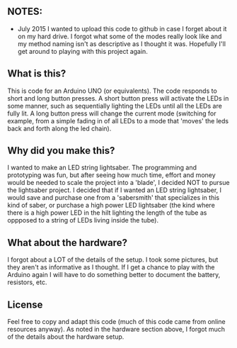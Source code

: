 ## NOTES:
* July 2015
I wanted to upload this code to github in case I forget about it on my hard drive.
I forgot what some of the modes really look like and my method naming isn't as 
descriptive as I thought it was. Hopefully I'll get around to playing with this 
project again. 

## What is this?
This is code for an Arduino UNO (or equivalents). The code responds to short and long
button presses. A short button press will activate the LEDs in some manner, such 
as sequentially lighting the LEDs until all the LEDs are fully lit. A long button
press will change the current mode (switching for example, from a simple fading in 
of all LEDs to a mode that 'moves' the leds back and forth along the led chain). 

## Why did you make this? 
I wanted to make an LED string lightsaber. The programming and prototyping was 
fun, but after seeing how much time, effort and money would be needed to scale 
the project into a 'blade', I decided NOT to pursue the lightsaber project. I 
decided that if I wanted an LED string lightsaber, I would save and 
purchase one from a 'sabersmith' that specializes in this kind of saber, 
or purchase a high power LED lightsaber (the kind where there is a high power 
LED in the hilt lighting the length of the tube as oppposed to a string of LEDs 
living inside the tube). 

## What about the hardware?
I forgot about a LOT of the details of the setup. I took some pictures, but they 
aren't as informative as I thought. If I get a chance to play with the Arduino
again I will have to do something better to document the battery, resistors, etc.

## License
Feel free to copy and adapt this code (much of this code came from online resources
anyway). As noted in the hardware section above, I forgot much of the details about
the hardware setup. 
